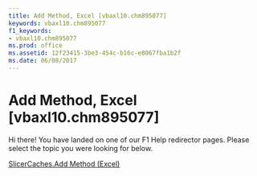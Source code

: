 ```yaml
---
title: Add Method, Excel [vbaxl10.chm895077]
keywords: vbaxl10.chm895077
f1_keywords:
- vbaxl10.chm895077
ms.prod: office
ms.assetid: 12f23415-3be3-454c-b16c-e8067fba1b2f
ms.date: 06/08/2017
---
```



# Add Method, Excel [vbaxl10.chm895077]

Hi there! You have landed on one of our F1 Help redirector pages. Please select the topic you were looking for below.

[SlicerCaches.Add Method (Excel)](http://msdn.microsoft.com/library/8d6f1099-e1ea-d157-8e64-1a9956b77c1b%28Office.15%29.aspx)

